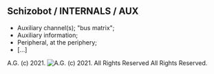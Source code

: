 ## Schizobot / INTERNALS / AUX
* Auxiliary channel(s); "bus matrix";
* Auxiliary information;
* Peripheral, at the periphery;
* [...]

A.G. (c) 2021. ![A.G. (c) 2021. All Rights Reserved](https://historiotheque.files.wordpress.com/2016/11/ag_signature_official_2015_50px_cropped.jpg) All Rights Reserved.
